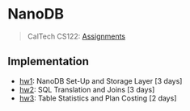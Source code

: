 # NanoDB

> CalTech CS122: [Assignments](http://courses.cms.caltech.edu/cs122/assignments/)

## Implementation

* [hw1](./doc/lab1.md): NanoDB Set-Up and Storage Layer [3 days]
* [hw2](./doc/lab2.md): SQL Translation and Joins [3 days]
* [hw3](./doc/lab3.md): Table Statistics and Plan Costing [2 days]


